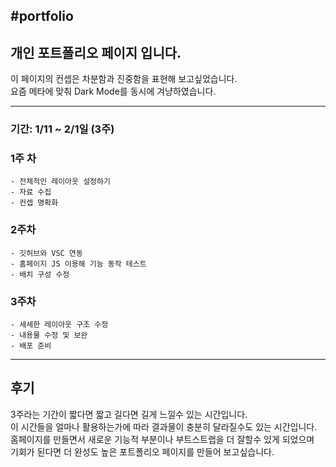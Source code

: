 #portfolio
---
## 개인 포트폴리오 페이지 입니다.
이 페이지의 컨셉은 차분함과 진중함을 표현해 보고싶었습니다.  
요즘 메타에 맞춰 Dark Mode를 동시에 겨냥하였습니다.

---

### 기간: 1/11 ~ 2/1일 (3주)

### 1주 차
    - 전체적인 레이아웃 설정하기
    - 자료 수집
    - 컨셉 명확화

### 2주차
    - 깃허브와 VSC 연동
    - 홈페이지 JS 이용해 기능 동작 테스트
    - 배치 구성 수정

### 3주차
    - 세세한 레이아웃 구조 수정
    - 내용물 수정 및 보완
    - 배포 준비

---

## 후기
3주라는 기간이 짧다면 짧고 길다면 길게 느낄수 있는 시간입니다.  
이 시간들을 얼마나 활용하는가에 따라 결과물이 충분히 달라질수도 있는 시간입니다.  
홈페이지를 만들면서 새로운 기능적 부분이나 부트스트랩을 더 잘할수 있게 되었으며  
기회가 된다면 더 완성도 높은 포트폴리오 페이지를 만들어 보고싶습니다.  
